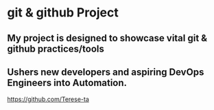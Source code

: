 # git & github Project

## My project is designed to showcase vital git & github practices/tools
## Ushers new developers and aspiring DevOps Engineers into Automation.
https://github.com/Terese-ta
